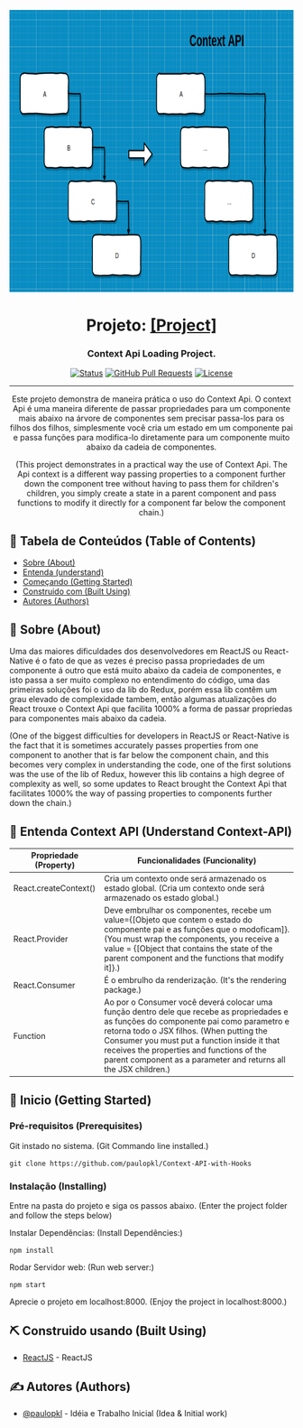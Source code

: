 <p align="center">
  <a href="" rel="noopener">
  <img width="700" height="500" src="/assets/context.png" alt="Project logo"></a>
</p>

<h1 align="center">Projeto: 
  <a href="https://paulopkl.github.io/Context-API-with-Hooks" target="_blank">[Project]</a>
</h1>
<h3 align="center">Context Api Loading Project.</h3>


<div align="center">

[![Status](https://img.shields.io/badge/status-active-success.svg)]()
[![GitHub Pull Requests](https://img.shields.io/github/issues-pr/kylelobo/The-Documentation-Compendium.svg)](https://github.com/kylelobo/The-Documentation-Compendium/pulls)
[![License](https://img.shields.io/badge/license-MIT-blue.svg)](/LICENSE)

</div>

---

<p align="center"> 
  Este projeto demonstra de maneira prática o uso do Context Api. O context Api é uma maneira diferente
  de passar propriedades para um componente mais abaixo na árvore de componentes sem precisar passa-los
  para os filhos dos filhos, simplesmente você cria um estado em um componente pai e passa funções para
  modifica-lo diretamente para um componente muito abaixo da cadeia de componentes.
  <br />
</p>
<p align="center"> 
  (This project demonstrates in a practical way the use of Context Api. The Api context is a different way
   passing properties to a component further down the component tree without having to pass them
   for children's children, you simply create a state in a parent component and pass functions to
   modify it directly for a component far below the component chain.)
  <br />
</p>

## 📝 Tabela de Conteúdos (Table of Contents)

- [Sobre (About)](#about)
- [Entenda (understand)](#undestand)
- [Começando (Getting Started)](#getting_started)
- [Construido com (Built Using)](#built_using)
- [Autores (Authors)](#authors)

## 🧐 Sobre (About) <a name = "about"></a>

Uma das maiores dificuldades dos desenvolvedores em ReactJS ou React-Native é o fato de que as vezes é 
preciso passa propriedades de um componente á outro que está muito abaixo da cadeia de componentes,
e isto passa a ser muito complexo no entendimento do código, uma das primeiras soluções foi o uso da lib do
Redux, porém essa lib contêm um grau elevado de complexidade tambem, então algumas atualizações do React
trouxe o Context Api que facilita 1000% a forma de passar propriedas para componentes mais abaixo da cadeia.

(One of the biggest difficulties for developers in ReactJS or React-Native is the fact that it is sometimes
accurately passes properties from one component to another that is far below the component chain,
and this becomes very complex in understanding the code, one of the first solutions was the use of the lib of
Redux, however this lib contains a high degree of complexity as well, so some updates to React
brought the Context Api that facilitates 1000% the way of passing properties to components further down the chain.)

## 🚀 Entenda Context API (Understand Context-API) <a name=""></a>

Propriedade (Property)| Funcionalidades (Funcionality)
--------- | ------
React.createContext() | Cria um contexto onde será armazenado os estado global. (Cria um contexto onde será armazenado os estado global.)
React.Provider | Deve embrulhar os componentes, recebe um value={[Objeto que contem o estado do componente pai e as funções que o modoficam]}. (You must wrap the components, you receive a value = {[Object that contains the state of the parent component and the functions that modify it]}.)
React.Consumer | É o embrulho da renderização. (It's the rendering package.)
Function | Ao por o Consumer você deverá colocar uma função dentro dele que recebe as propriedades e as funções do componente pai como parametro e retorna todo o JSX filhos. (When putting the Consumer you must put a function inside it that receives the properties and functions of the parent component as a parameter and returns all the JSX children.)

## 🏁 Inicio (Getting Started) <a name = "getting_started"></a>

### Pré-requisitos (Prerequisites)

Git instado no sistema.
(Git Commando line installed.)

```
git clone https://github.com/paulopkl/Context-API-with-Hooks
```

### Instalação (Installing)

Entre na pasta do projeto e siga os passos abaixo.
(Enter the project folder and follow the steps below)

Instalar Dependências: (Install Dependêncies:)

```
npm install
```

Rodar Servidor web: (Run web server:)

```
npm start
```

Aprecie o projeto em localhost:8000. (Enjoy the project in localhost:8000.)

## ⛏️ Construido usando (Built Using) <a name = "built_using"></a>

- [ReactJS](https://reactjs.org/) - ReactJS

## ✍️ Autores (Authors) <a name = "authors"></a>

- [@paulopkl](https://github.com/paulopkl) - Idéia e Trabalho Inicial (Idea & Initial work)